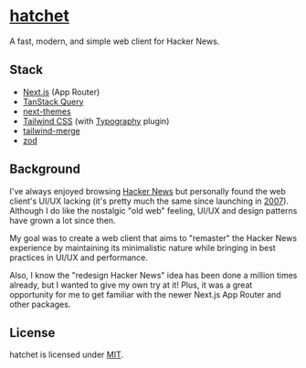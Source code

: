 # [hatchet](https://github.com/tommyxchow/next-template)

A fast, modern, and simple web client for Hacker News.

## Stack

- [Next.js](https://nextjs.org/) (App Router)
- [TanStack Query](https://tanstack.com/query/latest)
- [next-themes](https://github.com/pacocoursey/next-themes)
- [Tailwind CSS](https://tailwindcss.com/) (with [Typography](https://tailwindcss.com/docs/typography-plugin) plugin)
- [tailwind-merge](https://github.com/dcastil/tailwind-merge)
- [zod](https://zod.dev/)

## Background

I've always enjoyed browsing [Hacker News](https://news.ycombinator.com/) but personally found the web client's UI/UX lacking (it's pretty much the same since launching in [2007](https://web.archive.org/web/20070221033032/https://news.ycombinator.com/)). Although I do like the nostalgic "old web" feeling, UI/UX and design patterns have grown a lot since then.

My goal was to create a web client that aims to "remaster" the Hacker News experience by maintaining its minimalistic nature while bringing in best practices in UI/UX and performance.

Also, I know the "redesign Hacker News" idea has been done a million times already, but I wanted to give my own try at it! Plus, it was a great opportunity for me to get familiar with the newer Next.js App Router and other packages.

## License

hatchet is licensed under [MIT](LICENSE).
